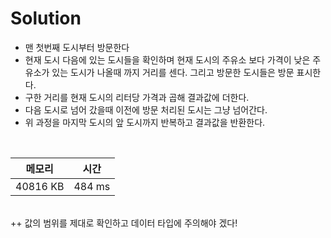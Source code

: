 # Solution

- 맨 첫번째 도시부터 방문한다
- 현재 도시 다음에 있는 도시들을 확인하며 현재 도시의 주유소 보다 가격이 낮은 주유소가 있는 도시가 나올때 까지 거리를 센다. 그리고 방문한 도시들은 방문 표시한다.
- 구한 거리를 현재 도시의 리터당 가격과 곱해 결과값에 더한다.
- 다음 도시로 넘어 갔을때 이전에 방문 처리된 도시는 그냥 넘어간다.
- 위 과정을 마지막 도시의 앞 도시까지 반복하고 결과값을 반환한다.

</br>

|메모리|시간|
|---|---|
|40816 KB|484 ms|
</br>
++ 값의 범위를 제대로 확인하고 데이터 타입에 주의해야 겠다!